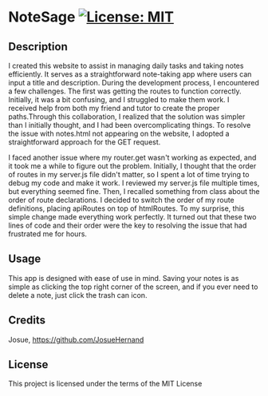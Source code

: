 # NoteSage [![License: MIT](https://img.shields.io/badge/License-MIT-yellow.svg)](https://opensource.org/licenses/MIT)
    
## Description 

I created this website to assist in managing daily tasks and taking notes efficiently. It serves as a straightforward note-taking app where users can input a title and description. During the development process, I encountered a few challenges. The first was getting the routes to function correctly. Initially, it was a bit confusing, and I struggled to make them work. I received help from both my friend and tutor to create the proper paths.Through this collaboration, I realized that the solution was simpler than I initially thought, and I had been overcomplicating things. To resolve the issue with notes.html not appearing on the website, I adopted a straightforward approach for the GET request.

I faced another issue where my router.get wasn't working as expected, and it took me a while to figure out the problem. Initially, I thought that the order of routes in my server.js file didn't matter, so I spent a lot of time trying to debug my code and make it work. I reviewed my server.js file multiple times, but everything seemed fine. Then, I recalled something from class about the order of route declarations. I decided to switch the order of my route definitions, placing apiRoutes on top of htmlRoutes. To my surprise, this simple change made everything work perfectly. It turned out that these two lines of code and their order were the key to resolving the issue that had frustrated me for hours. 

## Usage

This app is designed with ease of use in mind. Saving your notes is as simple as clicking the top right corner of the screen, and if you ever need to delete a note, just click the trash can icon. 

## Credits

Josue, https://github.com/JosueHernand
      
## License
  
This project is licensed under the terms of the MIT License 

